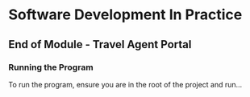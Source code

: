 # Software Development In Practice

## End of Module - Travel Agent Portal

### Running the Program

To run the program, ensure you are in the root of the project and run...
